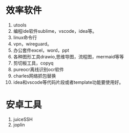 # 效率软件

1. utools
2. 编程ide软件sublime，vscode，idea等。
3. linux命令行
4. vpn，wireguard。
5. 办公套件excel，word，ppt
6. 各种图形工具drawio,思维导图，流程图，mermaid等等
7. 剪切板工具，copyq
8. pureocr离线识别ocr软件
9. charles网络抓包替换
10. idea和vscode等代码片段或者template功能要使用好。

# 安卓工具

1. juiceSSH
2. joplin
